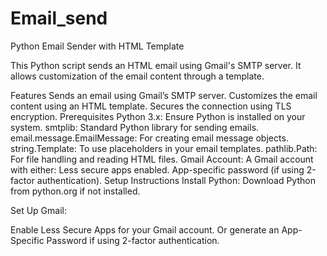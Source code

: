 # Email_send
Python Email Sender with HTML Template


This Python script sends an HTML email using Gmail's SMTP server. It allows customization of the email content through a template.

Features
Sends an email using Gmail’s SMTP server.
Customizes the email content using an HTML template.
Secures the connection using TLS encryption.
Prerequisites
Python 3.x: Ensure Python is installed on your system.
smtplib: Standard Python library for sending emails.
email.message.EmailMessage: For creating email message objects.
string.Template: To use placeholders in your email templates.
pathlib.Path: For file handling and reading HTML files.
Gmail Account: A Gmail account with either:
Less secure apps enabled.
App-specific password (if using 2-factor authentication).
Setup Instructions
Install Python: Download Python from python.org if not installed.

Set Up Gmail:

Enable Less Secure Apps for your Gmail account.
Or generate an App-Specific Password if using 2-factor authentication.